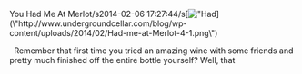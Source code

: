 You Had Me At Merlot/s2014-02-06 17:27:44/s[![\"Had](\"http://www.undergroundcellar.com/blog/wp-content/uploads/2014/02/Had-me-at-Merlot-4-1.png\")](\"http://www.undergroundcellar.com/blog/wp-content/uploads/2014/02/Had-me-at-Merlot-4-1.png\")

   Remember that first time you tried an amazing wine with some friends and pretty much finished off the entire bottle yourself? Well, that